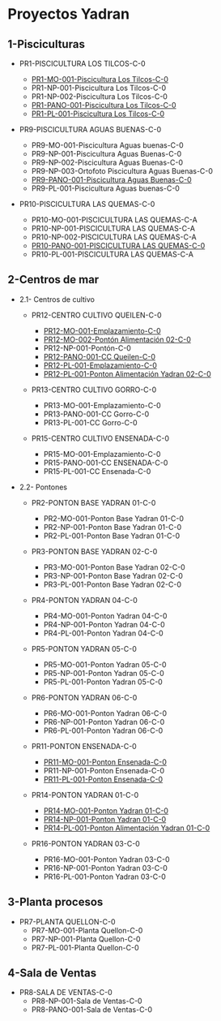 # Proyectos Yadran

## 1-Pisciculturas

  - PR1-PISCICULTURA LOS TILCOS-C-0
    - [PR1-MO-001-Piscicultura Los Tilcos-C-0](https://build.dalux.com/client/310501216368984064/box/files/320215981832011776)
    - PR1-NP-001-Piscicultura Los Tilcos-C-0
    - PR1-NP-002-Piscicultura Los Tilcos-C-0
    - [PR1-PANO-001-Piscicultura Los Tilcos-C-0](https://cloud.3dvista.com//hosting/8065386/2/index.htm)
    - [PR1-PL-001-Piscicultura Los Tilcos-C-0](https://build.dalux.com/client/310501216368984064/box/files/320216017387126784)

  - PR9-PISCICULTURA AGUAS BUENAS-C-0
    - PR9-MO-001-Piscicultura Aguas buenas-C-0
    - PR9-NP-001-Piscicultura Aguas Buenas-C-0
    - PR9-NP-002-Piscicultura Aguas Buenas-C-0
    - PR9-NP-003-Ortofoto Piscicultura Aguas Buenas-C-0
    - [PR9-PANO-001-Piscicultura Aguas Buenas-C-0](https://cloud.3dvista.com//hosting/8065386/1/index.htm)
    - PR9-PL-001-Piscicultura Aguas buenas-C-0

  - PR10-PISCICULTURA LAS QUEMAS-C-0
    - PR10-MO-001-PISCICULTURA LAS QUEMAS-C-A
    - PR10-NP-001-PISCICULTURA LAS QUEMAS-C-A
    - PR10-NP-002-PISCICULTURA LAS QUEMAS-C-A
    - [PR10-PANO-001-PISCICULTURA LAS QUEMAS-C-0](https://cloud.3dvista.com//hosting/8065386/0/index.htm)
    - PR10-PL-001-PISCICULTURA LAS QUEMAS-C-A

## 2-Centros de mar

  - 2.1- Centros de cultivo

    - PR12-CENTRO CULTIVO QUEILEN-C-0
      - [PR12-MO-001-Emplazamiento-C-0](https://build.dalux.com/client/310501216368984064/box/files/318772955435761664)
      - [PR12-MO-002-Pontón Alimentación 02-C-0](https://build.dalux.com/client/310501216368984064/box/files/318772995415867392)
      - PR12-NP-001-Pontón-C-0
      - [PR12-PANO-001-CC Queilen-C-0](https://reverdigital-my.sharepoint.com/:u:/g/personal/servicios_rever-digital_com/EduP7hw0PrRMif7JogBXQ2ABpvXWsoBqWve_Xw1e2mfvgg?e=j0TleW)
      - [PR12-PL-001-Emplazamiento-C-0](https://build.dalux.com/client/310501216368984064/box/files/318773226052255744)
      - [PR12-PL-001-Ponton Alimentación Yadran 02-C-0](https://build.dalux.com/client/310501216368984064/box/files/318773269773680640)
        
    - PR13-CENTRO CULTIVO GORRO-C-0
      - PR13-MO-001-Emplazamiento-C-0
      - PR13-PANO-001-CC Gorro-C-0
      - PR13-PL-001-CC Gorro-C-0
  
    - PR15-CENTRO CULTIVO ENSENADA-C-0
      - PR15-MO-001-Emplazamiento-C-0
      - PR15-PANO-001-CC ENSENADA-C-0
      - PR15-PL-001-CC Ensenada-C-0

  - 2.2- Pontones

    - PR2-PONTON BASE YADRAN 01-C-0
      - PR2-MO-001-Ponton Base Yadran 01-C-0
      - PR2-NP-001-Ponton Base Yadran 01-C-0
      - PR2-PL-001-Ponton Base Yadran 01-C-0
          
    - PR3-PONTON BASE YADRAN 02-C-0
      - PR3-MO-001-Ponton Base Yadran 02-C-0
      - PR3-NP-001-Ponton Base Yadran 02-C-0
      - PR3-PL-001-Ponton Base Yadran 02-C-0
        
    - PR4-PONTON YADRAN 04-C-0
      - PR4-MO-001-Ponton Yadran 04-C-0
      - PR4-NP-001-Ponton Yadran 04-C-0
      - PR4-PL-001-Ponton Yadran 04-C-0
        
    - PR5-PONTON YADRAN 05-C-0
      - PR5-MO-001-Ponton Yadran 05-C-0
      - PR5-NP-001-Ponton Yadran 05-C-0
      - PR5-PL-001-Ponton Yadran 05-C-0
        
    - PR6-PONTON YADRAN 06-C-0
      - PR6-MO-001-Ponton Yadran 06-C-0
      - PR6-NP-001-Ponton Yadran 06-C-0
      - PR6-PL-001-Ponton Yadran 06-C-0
    
    - PR11-PONTON ENSENADA-C-0
      - [PR11-MO-001-Ponton Ensenada-C-0](https://build.dalux.com/client/310501216368984064/box/files/319121154595880960)
      - PR11-NP-001-Ponton Ensenada-C-0
      - [PR11-PL-001-Ponton Ensenada-C-0](https://build.dalux.com/client/310501216368984064/box/files/319122123773706240)
        
    - PR14-PONTON YADRAN 01-C-0
      - [PR14-MO-001-Ponton Yadran 01-C-0](https://build.dalux.com/client/310501216368984064/box/files/318763097521127424)
      - [PR14-NP-001-Ponton Yadran 01-C-0](https://rever.prevu3d.com/realityplan/4f69fcc3-b8b4-40c1-8c0e-2dc088bd42cf/viewer)
      - [PR14-PL-001-Ponton Alimentación Yadran 01-C-0](https://build.dalux.com/client/310501216368984064/box/files/318763944103641088)
  
    - PR16-PONTON YADRAN 03-C-0
      - PR16-MO-001-Ponton Yadran 03-C-0
      - PR16-NP-001-Ponton Yadran 03-C-0
      - PR16-PL-001-Ponton Yadran 03-C-0

## 3-Planta procesos

  - PR7-PLANTA QUELLON-C-0
    - PR7-MO-001-Planta Quellon-C-0
    - PR7-NP-001-Planta Quellon-C-0
    - PR7-PL-001-Planta Quellon-C-0
      
## 4-Sala de Ventas

  - PR8-SALA DE VENTAS-C-0
    - PR8-NP-001-Sala de Ventas-C-0
    - PR8-PANO-001-Sala de Ventas-C-0